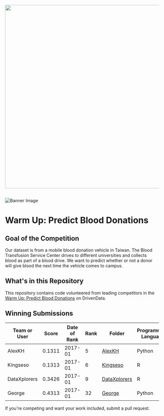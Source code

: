 [<img src='https://s3.amazonaws.com/drivendata-public-assets/logo-white-blue.png' width='600'>](https://www.drivendata.org/)
<br><br>

![Banner Image](https://s3.amazonaws.com:443/drivendata/comp_images/2.jpg)

# Warm Up: Predict Blood Donations

## Goal of the Competition
Our dataset is from a mobile blood donation vehicle in Taiwan. The Blood Transfusion Service Center drives to different universities and collects blood as part of a blood drive. We want to predict whether or not a donor will give blood the next time the vehicle comes to campus.

## What's in this Repository
This repository contains code volunteered from leading competitors in the [Warm Up: Predict Blood Donations](https://www.drivendata.org/competitions/2/warm-up-predict-blood-donations/) on DrivenData.


## Winning Submissions

Team or User | Score | Date of Rank | Rank | Folder | Programming Language
--- | --- | --- | --- | --- | ---
AlexKH | 0.1311 | 2017-01 | 5 | [AlexKH](AlexKH) | Python
Kingseso | 0.1313 | 2017-01 | 6 | [Kingseso](Kingseso) | R
DataXplorers | 0.3426 | 2017-01 | 9 | [DataXplorers](DataXplorers) | R
George | 0.4313 | 2017-01 | 32 | [George](George) | Python

If you're competing and want your work included, submit a pull request.

